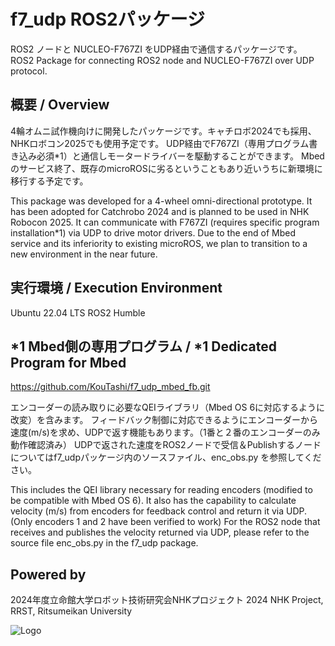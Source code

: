 # f7_udp ROS2パッケージ
ROS2 ノードと NUCLEO-F767ZI をUDP経由で通信するパッケージです。
ROS2 Package for connecting ROS2 node and NUCLEO-F767ZI over UDP protocol.

## 概要 / Overview
4輪オムニ試作機向けに開発したパッケージです。キャチロボ2024でも採用、NHKロボコン2025でも使用予定です。
UDP経由でF767ZI（専用プログラム書き込み必須*1）と通信しモータードライバーを駆動することができます。
Mbedのサービス終了、既存のmicroROSに劣るということもあり近いうちに新環境に移行する予定です。

This package was developed for a 4-wheel omni-directional prototype. It has been adopted for Catchrobo 2024 and is planned to be used in NHK Robocon 2025.
It can communicate with F767ZI (requires specific program installation*1) via UDP to drive motor drivers.
Due to the end of Mbed service and its inferiority to existing microROS, we plan to transition to a new environment in the near future.

## 実行環境 / Execution Environment
Ubuntu 22.04 LTS
ROS2 Humble

## *1 Mbed側の専用プログラム / *1 Dedicated Program for Mbed
https://github.com/KouTashi/f7_udp_mbed_fb.git

エンコーダーの読み取りに必要なQEIライブラリ（Mbed OS 6に対応するように改変）を含みます。
フィードバック制御に対応できるようにエンコーダーから速度(m/s)を求め、UDPで返す機能もあります。（1番と２番のエンコーダーのみ動作確認済み）
UDPで返された速度をROS2ノードで受信＆Publishするノードについてはf7_udpパッケージ内のソースファイル、enc_obs.py を参照してください。

This includes the QEI library necessary for reading encoders (modified to be compatible with Mbed OS 6).
It also has the capability to calculate velocity (m/s) from encoders for feedback control and return it via UDP. (Only encoders 1 and 2 have been verified to work)
For the ROS2 node that receives and publishes the velocity returned via UDP, please refer to the source file enc_obs.py in the f7_udp package.

## Powered by
2024年度立命館大学ロボット技術研究会NHKプロジェクト
2024 NHK Project, RRST, Ritsumeikan University 

![Logo](https://www.rrst.jp/img/logo.png)